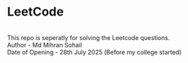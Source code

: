 # LeetCode
<br>
This repo is seperatly for solving the Leetcode questions.
<br>
Author - Md Mihran Sohail
<br>
Date of Opening - 28th July 2025 (Before my college started)
